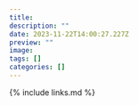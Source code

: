 ```yaml
---
title: 
description: ""
date: 2023-11-22T14:00:27.227Z
preview: ""
image: 
tags: []
categories: []
---
```



{% include links.md %}
